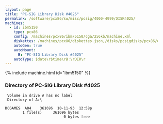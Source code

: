 ```yaml
---
layout: page
title: "PC-SIG Library Disk #4025"
permalink: /software/pcx86/sw/misc/pcsig/4000-4999/DISK4025/
machines:
  - id: ibm5150
    type: pcx86
    config: /machines/pcx86/ibm/5150/cga/256kb/machine.xml
    diskettes: /machines/pcx86/diskettes.json,/disks/pcsigdisks/pcx86/diskettes.json
    autoGen: true
    autoMount:
      B: "PC-SIG Library Disk #4025"
    autoType: $date\r$time\rB:\rDIR\r
---
```


{% include machine.html id="ibm5150" %}

### Directory of PC-SIG Library Disk #4025

     Volume in drive A has no label
     Directory of A:\

    DCGAMES  A04    361696  10-11-93  12:58p
            1 file(s)     361696 bytes
                               0 bytes free
